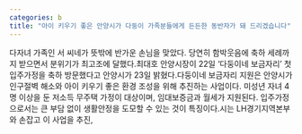 ```yaml
---
categories: b
title: "아이 키우기 좋은 안양시가 다둥이 가족분들에게 든든한 동반자가 돼 드리겠습니다"
---
```

다자녀 가족인 서 씨네가 뜻밖에 반가운 손님을 맞았다. 당연히 함박웃음에 축하 세례까지 받으면서 분위기가 최고조에 달했다.최대호 안양시장이 22일 ‘다둥이네 보금자리’ 첫 입주가정을 축하 방문했다고 안양시가 23일 밝혔다.다둥이네 보금자리 지원은 안양시가 인구절벽 해소와 아이 키우기 좋은 환경 조성을 위해 추진하는 사업이다. 미성년 자녀 4명 이상을 둔 저소득 무주택 가정이 대상이며, 임대보증금과 월세가 지원된다. 입주가정으로서는 큰 부담 없이 생활안정을 도모할 수 있는 것이 특징이다.시는 LH경기지역본부와 손잡고 이 사업을 추진,